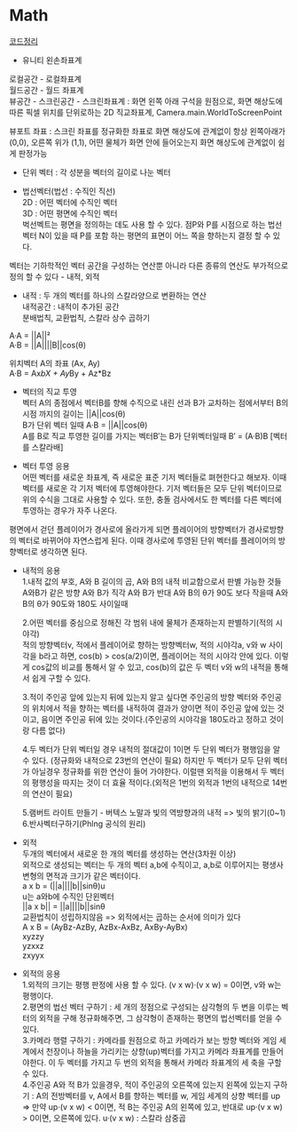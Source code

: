 # Math

[코드정리](https://github.com/geniikw/JustCodePlz)

 - 유니티 왼손좌표계  

로컬공간 - 로컬좌표계  
월드공간 - 월드 좌표계  
뷰공간 - 
스크린공간 - 스크린좌표계 : 화면 왼쪽 아래 구석을 원점으로, 화면 해상도에 따른 픽셀 위치를 단위로하는 2D 직교좌표계, Camera.main.WorldToScreenPoint  

뷰포트 좌표 : 스크린 좌표를 정규화한 좌표로 화면 해상도에 관계없이 항상 왼쪽아래가 (0,0), 오른쪽 위가 (1,1), 어떤 물체가 화면 안에 들어오는지 화면 해상도에 관계없이 쉽게 판정가능  

- 단위 벡터 : 각 성분을 벡터의 길이로 나눈 벡터

- 법선벡터(법선 : 수직인 직선)  
2D : 어떤 벡터에 수직인 벡터  
3D : 어떤 평면에 수직인 벡터  
벅선벡트는 평면을 정의하는 데도 사용 할 수 있다. 점P와 P를 시점으로 하는 법선벡터 N이 있을 때 P를 포함 하는 평면의 표면이 어느 쪽을 향하는지 결정 할 수 있다.  

벡터는 기하학적인 벡터 공간을 구성하는 연산뿐 아니라 다른 종류의 연산도 부가적으로 정의 할 수 있다 - 내적, 외적  

- 내적 : 두 개의 벡터를 하나의 스칼라양으로 변환하는 연산  
내적공간 : 내적이 추가된 공간  
분배법칙, 교환법칙, 스칼라 상수 곱하기

A·A = ||A||²  
A·B = ||A||||B||cos(θ)  
  
위치벡터 A의 좌표 (Ax, Ay)  
A·B = Ax*bX + Ay*By + Az*Bz  

- 벡터의 직교 투영  
벡터 A의 종점에서 벡터B를 향해 수직으로 내린 선과 B가 교차하는 점에서부터 B의 시점 까지의 길이는 ||A||cos(θ)  
B가 단위 벡터 일때 A·B = ||A||cos(θ)  
A를 B로 직교 투영한 길이를 가지는 벡터B′는 B가 단위벡터일때 B′ = (A·B)B [벡터를 스칼라배]

- 벡터 투영 응용  
어떤 벡터를 새로운 좌표계, 즉 새로운 표준 기저 벡터들로 펴현한다고 해보자. 이때 벡터를 새로운 각 기저 벡터에 투영해야한다. 기저 벡터들은 모두 단위 벡터이므로 위의 수식을 그대로 사용할 수 있다. 또한, 충돌 검사에서도 한 벡터를 다른 벡터에 투영하는 경우가 자주 나온다.  

평면에서 걷던 플레이어가 경사로에 올라가게 되면 플레이어의 방향벡터가 경사로방향의 벡터로 바뀌어야 자연스럽게 된다. 이때 경사로에 투영된 단위 벡터를 플레이어의 방향벡터로 생각하면 된다.


- 내적의 응용  
	1.내적 값의 부호, A와 B 길이의 곱, A와 B의 내적 비교함으로서 판별 가능한 것들
		A와B가 같은 방향
		A와 B가 직각
		A와 B가 반대
		A와 B의 θ가 90도 보다 작을때
		A와 B의 θ가 90도와 180도 사이일때

	2.어떤 벡터를 중심으로 정해진 각 범위 내에 물체가 존재하는지 판별하기(적의 시야각)  
	적의 방향벡터v, 적에서 플레이어로 향하는 방향벡터w, 적의 시야각a, v와 w 사이각을 b라고 하면, cos(b) > cos(a/2)이면, 플레이어는 적의 시야각 안에 있다. 이렇게 cos값의 비교를 통해서 알 수 있고, cos(b)의 값은 두 벡터 v와 w의 내적을 통해서 쉽게 구할 수 있다.

	3.적이 주인공 앞에 있는지 뒤에 있는지 알고 싶다면 주인공의 방향 벡터와 주인공의 위치에서 적을 향하는 벡터를 내적하여 결과가 양이면 
	적이 주인공 앞에 있는 것이고, 음이면 주인공 뒤에 있는 것이다.(주인공의 시야각을 180도라고 정하고 것이랑 다름 없다)  

	4.두 벡터가 단위 벡터일 경우 내적의 절대값이 1이면 두 단위 벡터가 평행임을 알 수 있다. (정규화와 내적으로 23번의 연산이 필요)
	하지만 두 벡터가 모두 단위 벡터가 아닐경우 정규화를 위한 연산이 들어 가야한다. 이럴땐 외적을 이용해서 두 벡터의 평행성을 따지는 것이 더 효율 적이다.(외적은 1번의 외적과 1번의 내적으로 14번의 연산이 필요)  

	5.램버트 라이트 만들기 - 버텍스 노말과 빛의 역방향과의 내적 => 빛의 밝기(0~1)
	6.반사벡터구하기(Phlng 공식의 원리)

- 외적  
두개의 벡터에서 새로운 한 개의 벡터를 생성하는 연산(3차원 이상)  
외적으로 생성되는 벡터는 두 개의 벡터 a,b에 수직이고, a,b로 이루어지는 평생사변형의 면적과 크기가 같은 벡터이다.  
a x b = (||a||||b||sinθ)u  
u는 a와b에 수직인 단윈벡터  
||a x b|| = ||a||||b||sinθ  
교환법칙이 성립하지않음 => 외적에서는 곱하는 순서에 의미가 있다  
A x B = (AyBz-AzBy, AzBx-AxBz, AxBy-AyBx)  
xyzzy  
yzxxz  
zxyyx  

- 외적의 응용  
	1.외적의 크기는 평행 판정에 사용 할 수 있다.  (v x w)·(v x w) = 0이면, v와 w는 평행이다.  
	2.평면의 법선 벡터 구하기 : 세 개의 정점으로 구성되는 삼각형의 두 변을 이루는 벡터의 외적을 구해 정규화해주면, 그 삼각형이 존재하는 평면의 법선벡터를 얻을 수 있다.  
	3.카메라 행렬 구하기 : 카메라를 원점으로 하고 카메라가 보는 방향 벡터와 게임 세계에서 천장이나 하늘을 가리키는 상향(up)벡터를 가지고 카메라 좌표계를 만들어야한다. 이 두 벡터를 가지고 두 번의 외적을 통해서 카메라 좌표계의 세 축을 구할 수 있다.  
	4.주인공 A와 적 B가 있을경우, 적이 주인공의 오른쪽에 있는지 왼쪽에 있는지 구하기 : A의 전방벡터를 v, A에서 B를 향하는 벡터를 w, 게임 세계의 상향 벡터를 up => 만약 up·(v x w) < 0이면, 적 B는 주인공 A의 왼쪽에 있고, 반대로 up·(v x w) > 0이면, 오른쪽에 있다. u·(v x w) : 스칼라 삼중곱  







